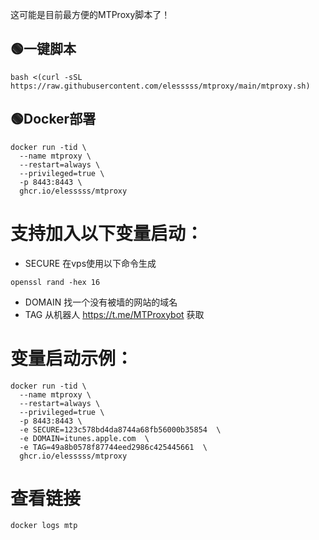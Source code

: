 这可能是目前最方便的MTProxy脚本了！

## 🟢一键脚本
```
bash <(curl -sSL https://raw.githubusercontent.com/elesssss/mtproxy/main/mtproxy.sh)
```

## 🟢Docker部署
```
docker run -tid \
  --name mtproxy \
  --restart=always \
  --privileged=true \
  -p 8443:8443 \
  ghcr.io/elesssss/mtproxy
```
# 支持加入以下变量启动：

- SECURE 在vps使用以下命令生成
```
openssl rand -hex 16
```
- DOMAIN 找一个没有被墙的网站的域名
- TAG 从机器人 https://t.me/MTProxybot 获取

# 变量启动示例：
```
docker run -tid \
  --name mtproxy \
  --restart=always \
  --privileged=true \
  -p 8443:8443 \
  -e SECURE=123c578bd4da8744a68fb56000b35854  \
  -e DOMAIN=itunes.apple.com  \
  -e TAG=49a8b0578f87744eed2986c425445661  \
  ghcr.io/elesssss/mtproxy
```
# 查看链接
```
docker logs mtp
```
